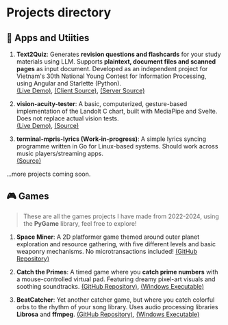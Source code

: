 # Projects directory

## 🧰 Apps and Utiities

1. **Text2Quiz**: Generates **revision questions and flashcards** for your study materials using LLM. Supports **plaintext, document files and scanned pages** as input document. Developed as an independent project for Vietnam's 30th National Young Contest for Information Processing, using Angular and Starlette (Python). 
<br>[(Live Demo)](https://text2quiz-three.vercel.app/), [(Client Source)](https://github.com/nhathuy07/Text2Quiz), [(Server Source)](https://huggingface.co/spaces/nhathuy07/text2quiz_backend/tree/main)

2. **vision-acuity-tester**: A basic, computerized, gesture-based implementation of the Landolt C chart, built with MediaPipe and Svelte. Does not replace actual vision tests.
<br>[(Live Demo)](https://vision-acuity-tester.vercel.app/), [(Source)](https://github.com/nhathuy07/vision-acuity-tester)

3. **terminal-mpris-lyrics (Work-in-progress)**: A simple lyrics syncing programme written in Go for Linux-based systems. Should work across music players/streaming apps.
<br>[(Source)](https://github.com/nhathuy07/terminal-mpris-lyrics)

...more projects coming soon.

## 🎮 Games

> These are all the games projects I have made from 2022-2024, using the **PyGame** library, feel free to explore!

1. **Space Miner**: A 2D platformer game themed around outer planet exploration and resource gathering, with five different levels and basic weaponry mechanisms. No microtransactions included! [(GitHub Repository)](https://github.com/nhathuy07/CodingCourseProject)

2. **Catch the Primes**: A timed game where you **catch prime numbers** with a mouse-controlled virtual pad. Featuring dreamy pixel-art visuals and soothing soundtracks. [(GitHub Repository)](https://github.com/nhathuy07/CatchThePrimes_Game), [(Windows Executable)](https://github.com/nhathuy07/CatchThePrimes_Game/releases/download/1.0.0/exe.win-amd64-3.10.zip)

3. **BeatCatcher**: Yet another catcher game, but where you catch colorful orbs to the rhythm of your song library. Uses audio processing libraries **Librosa** and **ffmpeg**. [(GitHub Repository)](https://github.com/nhathuy07/BeatCatcher), [(Windows Executable)](https://github.com/nhathuy07/BeatCatcher/releases/tag/v0.1.1) 
